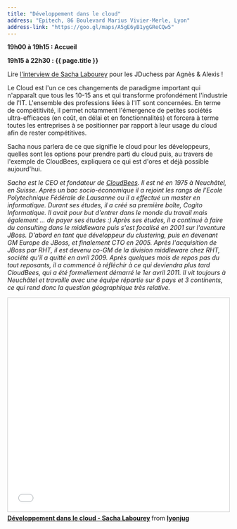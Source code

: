 ```yaml
---
title: "Développement dans le cloud"
address: "Epitech, 86 Boulevard Marius Vivier-Merle, Lyon"
address-link: "https://goo.gl/maps/A5gE6yB1ygGReCQw5"
---
```


**19h00 à 19h15 : Accueil**

**19h15 à 22h30 : {{ page.title }}**

Lire
[l'interview de Sacha Labourey](http://jduchess.org/duchess-france/blog/sacha-labourey-nous-parle-de-cloud/)
pour les JDuchess par Agnès & Alexis !

Le Cloud est l'un ce ces changements de paradigme important qui n'apparaît que tous les 10-15 ans et qui transforme profondément l'industrie de l'IT. L'ensemble des professions liées à l'IT sont concernées. En terme de compétitivité, il permet notamment l'émergence de petites sociétés ultra-efficaces (en coût, en délai et en fonctionnalités) et forcera à terme toutes les entreprises à se positionner par rapport à leur usage du cloud afin de rester compétitives.

Sacha nous parlera de ce que signifie le cloud pour les développeurs, quelles sont les options pour prendre parti du cloud puis, au travers de l'exemple de CloudBees, expliquera ce qui est d'ores et déjà possible aujourd'hui.

*Sacha est le CEO et fondateur de
[CloudBees](http://www.cloudbees.com/).
Il est né en 1975 à Neuchâtel, en Suisse.
Après un bac socio-économique il a rejoint les rangs de l'Ecole Polytechnique Fédérale de Lausanne ou il a effectué un master en informatique. Durant ses études, il a créé sa première boîte, Cogito Informatique. Il avait pour but d'entrer dans le monde du travail mais également ... de payer ses études :) Après ses études, il a continué à faire du consulting dans le middleware puis s'est focalisé en 2001 sur l'aventure JBoss. D'abord en tant que développeur du clustering, puis en devenant GM Europe de JBoss, et finalement CTO en 2005. Après l'acquisition de JBoss par RHT, il est devenu co-GM de la division middleware chez RHT, société qu'il a quitté en avril 2009. Après quelques mois de repos pas du tout reposants, il a commencé à réfléchir à ce qui deviendra plus tard CloudBees, qui a été formellement démarré le 1er avril 2011. Il vit toujours à Neuchâtel et travaille avec une équipe répartie sur 6 pays et 3 continents, ce qui rend donc la question géographique très relative.*

<iframe src="//www.slideshare.net/slideshow/embed_code/key/nNp3fSt9y7uEa3" width="595" height="485" frameborder="0" marginwidth="0" marginheight="0" scrolling="no" style="border:1px solid #CCC; border-width:1px; margin-bottom:5px; max-width: 100%;" allowfullscreen> </iframe> <div style="margin-bottom:5px"> <strong> <a href="//www.slideshare.net/lyonjug/dveloppement-dans-le-cloud-sacha-labourey" title="Développement dans le cloud - Sacha Labourey" target="_blank">Développement dans le cloud - Sacha Labourey</a> </strong> from <strong><a href="https://www.slideshare.net/lyonjug" target="_blank">lyonjug</a></strong> </div>